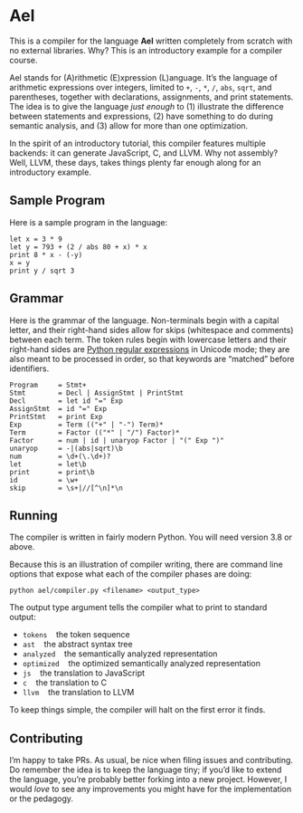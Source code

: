 # Ael

This is a compiler for the language **Ael** written completely from scratch with no external libraries. Why? This is an introductory example for a compiler course.

Ael stands for (A)rithmetic (E)xpression (L)anguage. It’s the language of arithmetic expressions over integers, limited to `+`, `-`, `*`, `/`, `abs`, `sqrt`, and parentheses, together with declarations, assignments, and print statements. The idea is to give the language _just enough_ to (1) illustrate the difference between statements and expressions, (2) have something to do during semantic analysis, and (3) allow for more than one optimization.

In the spirit of an introductory tutorial, this compiler features multiple backends: it can generate JavaScript, C, and LLVM. Why not assembly? Well, LLVM, these days, takes things plenty far enough along for an introductory example.

## Sample Program

Here is a sample program in the language:

```
let x = 3 * 9
let y = 793 + (2 / abs 80 + x) * x
print 8 * x - (-y)
x = y
print y / sqrt 3
```

## Grammar

Here is the grammar of the language. Non-terminals begin with a capital letter, and their right-hand sides allow for skips (whitespace and comments) between each term. The token rules begin with lowercase letters and their right-hand sides are [Python regular expressions](https://docs.python.org/3/library/re.html) in Unicode mode; they are also meant to be processed in order, so that keywords are “matched” before identifiers.

```
Program     = Stmt+
Stmt        = Decl | AssignStmt | PrintStmt
Decl        = let id "=" Exp
AssignStmt  = id "=" Exp
PrintStmt   = print Exp
Exp         = Term (("+" | "-") Term)*
Term        = Factor (("*" | "/") Factor)*
Factor      = num | id | unaryop Factor | "(" Exp ")"
unaryop     = -|(abs|sqrt)\b
num         = \d+(\.\d+)?
let         = let\b
print       = print\b
id          = \w+
skip        = \s+|//[^\n]*\n
```

## Running

The compiler is written in fairly modern Python. You will need version 3.8 or above.

Because this is an illustration of compiler writing, there are command line options that expose what each of the compiler phases are doing:

```
python ael/compiler.py <filename> <output_type>
```

The output type argument tells the compiler what to print to standard output:

- `tokens` &nbsp;&nbsp; the token sequence
- `ast` &nbsp;&nbsp; the abstract syntax tree
- `analyzed` &nbsp;&nbsp; the semantically analyzed representation
- `optimized` &nbsp;&nbsp; the optimized semantically analyzed representation
- `js` &nbsp;&nbsp; the translation to JavaScript
- `c` &nbsp;&nbsp; the translation to C
- `llvm` &nbsp;&nbsp; the translation to LLVM

To keep things simple, the compiler will halt on the first error it finds.

## Contributing

I’m happy to take PRs. As usual, be nice when filing issues and contributing. Do remember the idea is to keep the language tiny; if you’d like to extend the language, you’re probably better forking into a new project. However, I would _love_ to see any improvements you might have for the implementation or the pedagogy.
